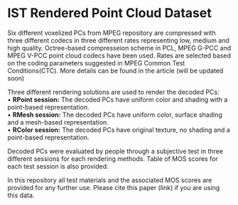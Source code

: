# IST Rendered Point Cloud Dataset
<p>
Six different voxelized PCs from MPEG repository are compressed with three different codecs in three different rates representing low, medium and high quality. Octree-based compresseion scheme in PCL, MPEG G-PCC and MPEG V-PCC point cloud codecs have been used. Rates are selected based on the coding parameters suggested in MPEG Common Test Conditions(CTC). More details can be found in the article (will be updated soon)</br>
</p>
<p>
Three different rendering solutions are used to render the decoded PCs: </br>
•	<b>RPoint session:</b> The decoded PCs have uniform color and shading with a point-based representation.</br>
•	<b>RMesh session:</b> The decoded PCs have uniform color, surface shading and a mesh-based representation.</br>
•	<b>RColor session:</b> The decoded PCs have original texture, no shading and a point-based representation.</br>
</p>
<p>
Decoded PCs were evaluated by people through a subjective test in three different sessions for each rendering methods. Table of MOS scores for each test session is also provided. 
</p>
<p>
In this repository all test materials and the associated MOS scores are provided for any further use. Please cite this paper (link) if you are using this data. 
</p>
